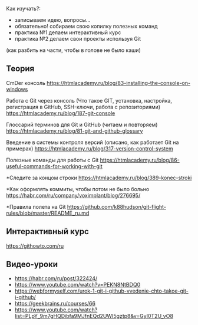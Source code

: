 Как изучать?:
- записываем идею, вопросы...
- обязательно! собираем свою копилку полезных команд
- практика №1 делаем интерактивный курс
- практика №2 делаем свои проекты используя Git

(как разбить на части, чтобы в голове не было каши)

## Теория
CmDer консоль
https://htmlacademy.ru/blog/83-installing-the-console-on-windows

Работа с Git через консоль (Что такое GIT, установка, настройка, регистрация в GitHub, SSH-ключи, работа с репозиториями)
https://htmlacademy.ru/blog/187-git-console

Глоссарий терминов для Git и GitHub (читаем и повторяем)
https://htmlacademy.ru/blog/81-git-and-github-glossary

Введение в системы контроля версий (описано, как работает Git на примерах)
https://htmlacademy.ru/blog/317-version-control-system

Полезные команды для работы с Git
https://htmlacademy.ru/blog/86-useful-commands-for-working-with-git

*Следите за концом строки
https://htmlacademy.ru/blog/389-konec-stroki

*Как оформлять коммиты, чтобы потом не было больно
https://habr.com/ru/company/voximplant/blog/276695/

*Правила полета на Git
https://github.com/k88hudson/git-flight-rules/blob/master/README_ru.md

## Интерактивный курс
https://githowto.com/ru

## Видео-уроки
- https://habr.com/ru/post/322424/
- https://www.youtube.com/watch?v=PEKN8NtBDQ0
- https://webformyself.com/urok-1-git-i-github-vvedenie-chto-takoe-git-i-github/
- https://geekbrains.ru/courses/66
- https://www.youtube.com/watch?list=PLpY_9m7gHQDibfa9MJfnEQd2UWI5gztp8&v=GyI0T2U_vO8

